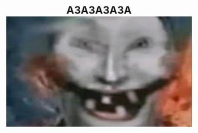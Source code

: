 <h1 align="center">АЗАЗАЗАЗА
<div align="center">
  <img src="img2.jpg" width="512" height="300"/>
</div>
